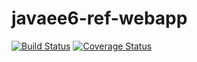 javaee6-ref-webapp
=================

[![Build Status](https://travis-ci.org/danielmroczka/javaee6-ref-webapp.png?branch=master)](https://travis-ci.org/danielmroczka/javaee6-ref-webapp)
[![Coverage Status](https://coveralls.io/repos/danielmroczka/javaee6-ref-webapp/badge.png?branch=master)](https://coveralls.io/r/danielmroczka/javaee6-ref-webapp?branch=master)
